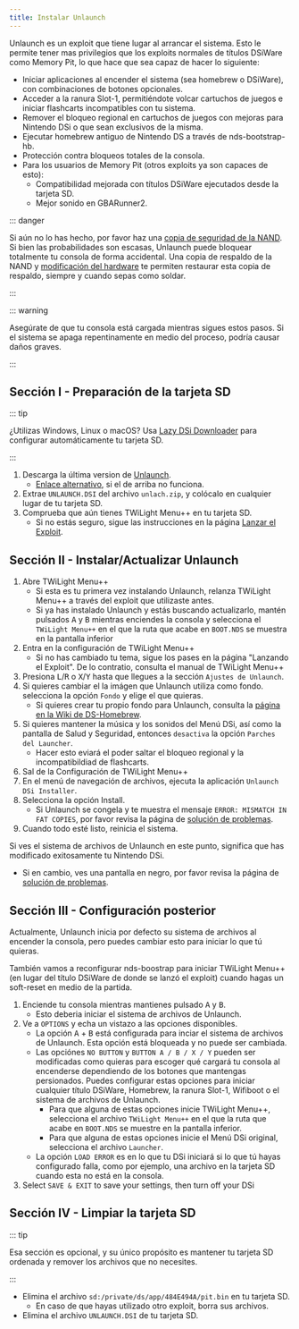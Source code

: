 ```yaml
---
title: Instalar Unlaunch
---
```


Unlaunch es un exploit que tiene lugar al arrancar el sistema. Esto le permite tener mas privilegios que los exploits normales de títulos DSiWare como Memory Pit, lo que hace que sea capaz de hacer lo siguiente:

- Iniciar aplicaciones al encender el sistema (sea homebrew o DSiWare), con combinaciones de botones opcionales.
- Acceder a la ranura Slot-1, permitiéndote volcar cartuchos de juegos e iniciar flashcarts incompatibles con tu sistema.
- Remover el bloqueo regional en cartuchos de juegos con mejoras para Nintendo DSi o que sean exclusivos de la misma.
- Ejecutar homebrew antiguo de Nintendo DS a través de nds-bootstrap-hb.
- Protección contra bloqueos totales de la consola.
- Para los usuarios de Memory Pit (otros exploits ya son capaces de esto):
     - Compatibilidad mejorada con títulos DSiWare ejecutados desde la tarjeta SD.
     - Mejor sonido en GBARunner2.

::: danger

Si aún no lo has hecho, por favor haz una [copia de seguridad de la NAND](dumping-nand). Si bien las probabilidades son escasas, Unlaunch puede bloquear totalmente tu consola de forma accidental. Una copia de respaldo de la NAND y [modificación del hardware](https://wiki.ds-homebrew.com/ds-index/hardmod) te permiten restaurar esta copia de respaldo, siempre y cuando sepas como soldar.

:::

::: warning

Asegúrate de que tu consola está cargada mientras sigues estos pasos. Si el sistema se apaga repentinamente en medio del proceso, podría causar daños graves.

:::

## Sección I - Preparación de la tarjeta SD

::: tip

¿Utilizas Windows, Linux o macOS? Usa [Lazy DSi Downloader](lazy-dsi-downloader) para configurar automáticamente tu tarjeta SD.

:::

1. Descarga la última version de [Unlaunch](https://problemkaputt.de/unlaunch.zip).
   - [Enlace alternativo](https://web.archive.org/web/20201112031436/https://problemkaputt.de/unlaunch.zip), si el de arriba no funciona.
1. Extrae `UNLAUNCH.DSI` del archivo `unlach.zip`, y colócalo en cualquier lugar de tu tarjeta SD.
1. Comprueba que aún tienes TWiLight Menu++ en tu tarjeta SD.
   - Si no estás seguro, sigue las instrucciones en la página [Lanzar el Exploit](launching-the-exploit.html#twilight-menu).

## Sección II - Instalar/Actualizar Unlaunch

1. Abre TWiLight Menu++
   - Si esta es tu primera vez instalando Unlaunch, relanza TWiLight Menu++ a través del exploit que utilizaste antes.
   - Si ya has instalado Unlaunch y estás buscando actualizarlo, mantén pulsados <kbd class="face">A</kbd> y <kbd class="face">B</kbd> mientras enciendes la consola y selecciona el `TWiLight Menu++` en el que la ruta que acabe en `BOOT.NDS` se muestra en la pantalla inferior
1. Entra en la configuración de TWiLight Menu++
   - Si no has cambiado tu tema, sigue los pases en la página "Lanzando el Exploit". De lo contratio, consulta el manual de TWiLight Menu++
1. Presiona <kbd class="l">L</kbd>/<kbd class="r">R</kbd> o <kbd class="face">X</kbd>/<kbd class="face">Y</kbd> hasta que llegues a la sección `Ajustes de Unlaunch`.
1. Si quieres cambiar el la imágen que Unlaunch utiliza como fondo. selecciona la opción `Fondo` y elige el que quieras.
   - Si quieres crear tu propio fondo para Unlaunch, consulta la [página en la Wiki de DS-Homebrew](https://wiki.ds-homebrew.com/twilightmenu/custom-unlaunch-backgrounds).
1. Si quieres mantener la música y los sonidos del Menú DSi, así como la pantalla de Salud y Seguridad, entonces `desactiva` la opción `Parches del Launcher`.
   - Hacer esto eviará el poder saltar el bloqueo regional y la incompatibildiad de flashcarts.
1. Sal de la Configuración de TWiLight Menu++
1. En el menú de navegación de archivos, ejecuta la aplicación `Unlaunch DSi Installer`.
1. Selecciona la opción Install.
   - Si Unlaunch se congela y te muestra el mensaje `ERROR: MISMATCH IN FAT COPIES`, por favor revisa la página de [solución de problemas](troubleshooting).
1. Cuando todo esté listo, reinicia el sistema.

Si ves el sistema de archivos de Unlaunch en este punto, significa que has modificado exitosamente tu Nintendo DSi.
- Si en cambio, ves una pantalla en negro, por favor revisa la página de [solución de problemas](troubleshooting).

## Sección III - Configuración posterior

Actualmente, Unlaunch inicia por defecto su sistema de archivos al encender la consola, pero puedes cambiar esto para iniciar lo que tú quieras.

También vamos a reconfigurar nds-boostrap para iniciar TWiLight Menu++ (en lugar del título DSiWare de donde se lanzó el exploit) cuando hagas un soft-reset en medio de la partida.

1. Enciende tu consola mientras mantienes pulsado <kbd class="face">A</kbd> y <kbd class="face">B</kbd>.
   - Esto deberia iniciar el sistema de archivos de Unlaunch.
1. Ve a `OPTIONS` y echa un vistazo a las opciones disponibles.
   - La opción <kbd class="face">A</kbd> + <kbd class="face">B</kbd> está configurada para inciar el sistema de archivos de Unlaunch. Esta opción está bloqueada y no puede ser cambiada.
   - Las opciónes `NO BUTTON` y `BUTTON A / B / X / Y` pueden ser modificadas como quieras para escoger qué cargará tu consola al encenderse dependiendo de los botones que mantengas persionados. Puedes configurar estas opciones para iniciar cualquier título DSiWare, Homebrew, la ranura Slot-1, Wifiboot o el sistema de archivos de Unlaunch.
      - Para que alguna de estas opciones inicie TWiLight Menu++, selecciona el archivo `TWiLight Menu++` en el que la ruta que acabe en `BOOT.NDS` se muestre en la pantalla inferior.
      - Para que alguna de estas opciones inicie el Menú DSi original, selecciona el archivo `Launcher`.
   - La opción `LOAD ERROR` es en lo que tu DSi iniciará si lo que tú hayas configurado falla, como por ejemplo, una archivo en la tarjeta SD cuando esta no está en la consola.
1. Select `SAVE & EXIT` to save your settings, then turn off your DSi

## Sección IV - Limpiar la tarjeta SD

::: tip

Esa sección es opcional, y su único propósito es mantener tu tarjeta SD ordenada y remover los archivos que no necesites.

:::

- Elimina el archivo `sd:/private/ds/app/484E494A/pit.bin` en tu tarjeta SD.
   - En caso de que hayas utilizado otro exploit, borra sus archivos.
- Elimina el archivo `UNLAUNCH.DSI` de tu tarjeta SD.

